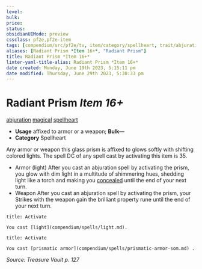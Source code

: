 ```yaml
---
level:
bulk:
price:
status:
obsidianUIMode: preview
cssclass: pf2e,pf2e-item
tags: [compendium/src/pf2e/tv, item/category/spellheart, trait/abjuration, trait/magical, trait/spellheart]
aliases: [Radiant Prism *Item 16+*, "Radiant Prism"]
title: Radiant Prism *Item 16+*
linter-yaml-title-alias: Radiant Prism *Item 16+*
date created: Monday, June 19th 2023, 5:15:11 pm
date modified: Thursday, June 29th 2023, 5:30:33 pm
---
```


# Radiant Prism *Item 16+*

[abjuration](rules/traits/abjuration.md) [magical](rules/traits/magical.md) [spellheart](rules/traits/spellheart-som.md)  

- **Usage** affixed to armor or a weapon; **Bulk**—
- **Category** Spellheart

Any armor or weapon this glass prism is affixed to glows softly with shifting colored lights. The spell DC of any spell cast by activating this item is 35.

- Armor (light) After you cast an abjuration spell by activating the prism, you glow with dim light in a multitude of shimmering hues, shedding light like a torch and making you [concealed](rules/conditions.md#Concealed) until the end of your next turn.
- Weapon After you cast an abjuration spell by activating the prism, your Strikes with the weapon gain the brilliant property rune until the end of your next turn.

```ad-embed-ability
title: Activate

You cast [light](compendium/spells/light.md).
```

```ad-embed-ability
title: Activate

You cast [prismatic armor](compendium/spells/prismatic-armor-som.md) .
```

*Source: Treasure Vault p. 127*
